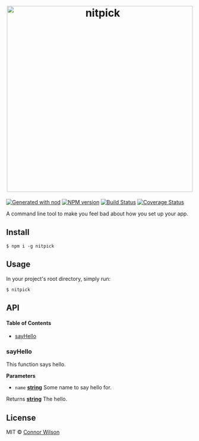 <h1 align="center">
	<br>
	<img width="500" src="https://user-images.githubusercontent.com/10063864/37803938-1fa67e1e-2e08-11e8-8ca2-bd0f2e064bce.png" alt="nitpick">
	<br>
</h1>

[![Generated with nod](https://img.shields.io/badge/generator-nod-2196F3.svg?style=flat-square)](https://github.com/diegohaz/nod)
[![NPM version](https://img.shields.io/npm/v/nitpick.svg?style=flat-square)](https://npmjs.org/package/nitpick)
[![Build Status](https://img.shields.io/travis/cwlsn/nitpick/master.svg?style=flat-square)](https://travis-ci.org/cwlsn/nitpick) [![Coverage Status](https://img.shields.io/codecov/c/github/cwlsn/nitpick/master.svg?style=flat-square)](https://codecov.io/gh/cwlsn/nitpick/branch/master)

A command line tool to make you feel bad about how you set up your app.

## Install

    $ npm i -g nitpick

## Usage

In your project's root directory, simply run:

    $ nitpick

## API

<!-- Generated by documentation.js. Update this documentation by updating the source code. -->

#### Table of Contents

-   [sayHello](#sayhello)

### sayHello

This function says hello.

**Parameters**

-   `name` **[string](https://developer.mozilla.org/docs/Web/JavaScript/Reference/Global_Objects/String)** Some name to say hello for.

Returns **[string](https://developer.mozilla.org/docs/Web/JavaScript/Reference/Global_Objects/String)** The hello.

## License

MIT © [Connor Wilson](https://cwlsn.com)
